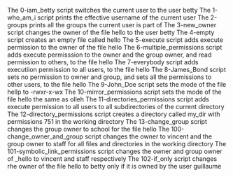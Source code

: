 The 0-iam_betty script switches the current user to the user betty
The 1-who_am_i script prints the effective username of the current user
The 2-groups prints all the groups the current user is part of
The 3-new_owner  script changes the owner of the file hello to the user betty
The 4-empty script creates an empty file called hello
The 5-execute script adds execute permission to the owner of the file hello
The 6-multiple_permissions script adds execute permisssion to the owner and the group owner, and read permission to others, to the file hello
The 7-everybody script adds executiion permission to all users, to the file hello
The 8-James_Bond script sets no permission to owner and group, and sets all the permissions to other users, to the file hello
The 9-John_Doe script sets the mode of the file hellp to -rwxr-x-wx
The 10-mirror_permissions script sets the mode of the file hello the same as olleh
The 11-directories_permissions script adds execute permission to all users to all subdirectories of the current directory
The 12-directory_permissions script creates a directory called my_dir with permissions 751 in the working directory
The 13-change_group script changes the group owner to school for the file hello
The 100-change_owner_and_group script changes the owner to vincent and the group owner to staff for all files and directories in the working directory
The 101-symbolic_link_permissions script changes the owner and group owner of _hello to vincent and staff respectively
The 102-if_only script changes rhe owner of the file hello to betty only if it is owned by the user guillaume
